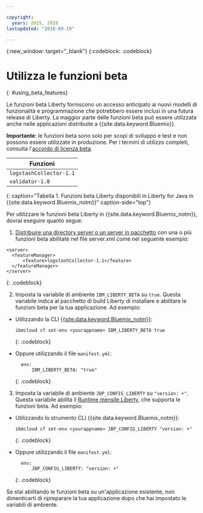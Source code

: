 ```yaml
---

copyright:
  years: 2015, 2018
lastupdated: "2018-09-19"

---
```


{:new_window: target="_blank"}
{:codeblock: .codeblock}

# Utilizza le funzioni beta
{: #using_beta_features}

Le funzioni beta Liberty forniscono un accesso anticipato ai nuovi modelli di funzionalità e
programmazione che potrebbero essere inclusi in una futura release di Liberty. La maggior parte delle funzioni beta può essere
utilizzata anche nelle applicazioni distribuite a {{site.data.keyword.Bluemix}}.

**Importante**: le funzioni beta sono solo per scopi di sviluppo e test e non possono essere utilizzate in produzione. Per i termini di utilizzo completi, consulta l'[accordo di licenza beta](http://public.dhe.ibm.com/ibmdl/export/pub/software/websphere/wasdev/downloads/wlp/beta/lafiles/en.html).

| Funzioni |
| ------ |
| `logstashCollector-1.1` |
| `validator-1.0` |
{: caption="Tabella 1. Funzioni beta Liberty disponibili in Liberty for Java in {{site.data.keyword.Bluemix_notm}}" caption-side="top"}

Per utilizzare le funzioni beta Liberty in {{site.data.keyword.Bluemix_notm}}, dovrai eseguire quanto segue:

1. [Distribuire una directory server o un server in pacchetto](optionsForPushing.html) con una o più funzioni beta abilitate nel file server.xml come nel seguente esempio:

  ```
<server>
    <featureManager>
        <feature>logstashCollector-1.1</feature>
    </featureManager>
</server>
  ```
  {: .codeblock}

2.  Imposta la variabile di ambiente `IBM_LIBERTY_BETA` su `true`. Questa variabile indica al pacchetto di build Liberty
di installare e abilitare le funzioni beta per la tua applicazione.  Ad esempio:
  * Utilizzando la CLI [{{site.data.keyword.Bluemix_notm}}](../../cli/reference/bluemix_cli/download_cli.html):
    ```
    ibmcloud cf set-env <yourappname> IBM_LIBERTY_BETA true
    ```
    {: .codeblock}

  * Oppure utilizzando il file `manifest.yml`:
    ```
      env:
          IBM_LIBERTY_BETA: "true"
    ```
    {: .codeblock}

3. Imposta la variabile di ambiente `JBP_CONFIG_LIBERTY` su `"version: +"`. Questa variabile abilita il [Runtime mensile Liberty](buildpackDefaults.html#liberty_versions), che supporta le funzioni beta. Ad esempio:
  * Utilizzando lo strumento CLI {{site.data.keyword.Bluemix_notm}}:
    ```
    ibmcloud cf set-env <yourappname> JBP_CONFIG_LIBERTY "version: +"
    ```
    {: .codeblock}

  * Oppure utilizzando il file `manifest.yml`:
    ```
      env:
          JBP_CONFIG_LIBERTY: "version: +"
    ```
    {: .codeblock}

Se stai abilitando le funzioni beta su un'applicazione esistente, non dimenticarti di ripreparare la tua applicazione dopo che hai impostato le variabili di ambiente.
